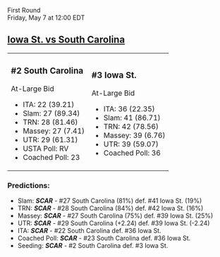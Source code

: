First Round  
Friday, May 7 at 12:00 EDT
## [Iowa St. vs South Carolina](https://www.ncaa.com/game/5833669) 

<table><tr><td>  

### #2 South Carolina  

At-Large Bid  
- ITA: 22 (39.21)  
- Slam: 27 (89.34)  
- TRN: 28 (81.46)  
- Massey: 27 (7.41)  
- UTR: 29 (61.31)  
- USTA Poll: RV  
- Coached Poll: 23  

</td><td>  

### #3 Iowa St.  

At-Large Bid  
- ITA: 36 (22.35)  
- Slam: 41 (86.71)  
- TRN: 42 (78.56)  
- Massey: 39 (6.76)  
- UTR: 39 (59.07)  
- Coached Poll: 36  

</td></tr></table>  

 ### Predictions:  
- Slam: ***SCAR*** - #27 South Carolina (81%) def. #41 Iowa St. (19%)  
- TRN: ***SCAR*** - #28 South Carolina (84%) def. #42 Iowa St. (16%)  
- Massey: ***SCAR*** - #27 South Carolina (75%) def. #39 Iowa St. (25%)  
- UTR: ***SCAR*** - #29 South Carolina (+2.24) def. #39 Iowa St. (-2.24)  
- ITA: ***SCAR*** - #22 South Carolina def. #36 Iowa St.  
- Coached Poll: ***SCAR*** - #23 South Carolina def. #36 Iowa St.  
- Seeding: ***SCAR*** - #2 South Carolina def. #3 Iowa St.  